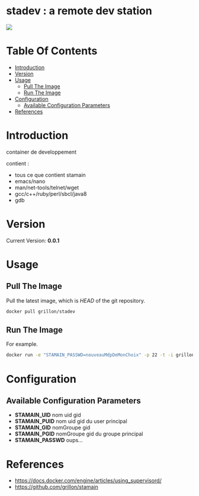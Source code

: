 # stadev : a remote dev station
[![](https://images.microbadger.com/badges/image/grillon/stadev.svg)](https://microbadger.com/images/grillon/stadev "Get your own image badge on microbadger.com")
# Table Of Contents

 - [Introduction](#introduction)
 - [Version](#version)
 - [Usage](#usage)
     - [Pull The Image](#pull-the-image)
     - [Run The Image](#run-the-image)
 - [Configuration](#configuration)
     - [Available Configuration Parameters](#available-configuration-parameters) 
 - [References](#references)

# Introduction

container de developpement

contient :

* tous ce que contient stamain
* emacs/nano
* man/net-tools/telnet/wget
* gcc/c++/ruby/perl/sbcl/java8
* gdb

# Version

Current Version: **0.0.1**

# Usage

## Pull The Image

Pull the latest image, which is *HEAD* of the git repository.

```bash
docker pull grillon/stadev
```


## Run The Image

For example.

```bash
docker run -e "STAMAIN_PASSWD=nouveauMdpDeMonChoix" -p 22 -t -i grillon/stadev
```

# Configuration

## Available Configuration Parameters

 - **STAMAIN_UID** nom uid gid
 - **STAMAIN_PUID** nom uid gid du user principal
 - **STAMAIN_GID** nomGroupe gid
 - **STAMAIN_PGID** nomGroupe gid du groupe principal
 - **STAMAIN_PASSWD** oups...

# References

 * https://docs.docker.com/engine/articles/using_supervisord/
 * https://github.com/grillon/stamain
